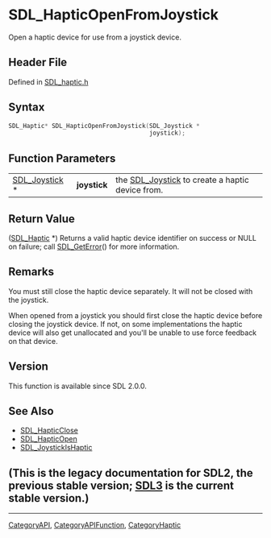 # SDL_HapticOpenFromJoystick

Open a haptic device for use from a joystick device.

## Header File

Defined in [SDL_haptic.h](https://github.com/libsdl-org/SDL/blob/SDL2/include/SDL_haptic.h)

## Syntax

```c
SDL_Haptic* SDL_HapticOpenFromJoystick(SDL_Joystick *
                                       joystick);
```

## Function Parameters

|                                |              |                                                                  |
| ------------------------------ | ------------ | ---------------------------------------------------------------- |
| [SDL_Joystick](SDL_Joystick) * | **joystick** | the [SDL_Joystick](SDL_Joystick) to create a haptic device from. |

## Return Value

([SDL_Haptic](SDL_Haptic) *) Returns a valid haptic device identifier on
success or NULL on failure; call [SDL_GetError](SDL_GetError)() for more
information.

## Remarks

You must still close the haptic device separately. It will not be closed
with the joystick.

When opened from a joystick you should first close the haptic device before
closing the joystick device. If not, on some implementations the haptic
device will also get unallocated and you'll be unable to use force feedback
on that device.

## Version

This function is available since SDL 2.0.0.

## See Also

- [SDL_HapticClose](SDL_HapticClose)
- [SDL_HapticOpen](SDL_HapticOpen)
- [SDL_JoystickIsHaptic](SDL_JoystickIsHaptic)


## (This is the legacy documentation for SDL2, the previous stable version; [SDL3](https://wiki.libsdl.org/SDL3/) is the current stable version.)



----
[CategoryAPI](CategoryAPI), [CategoryAPIFunction](CategoryAPIFunction), [CategoryHaptic](CategoryHaptic)

